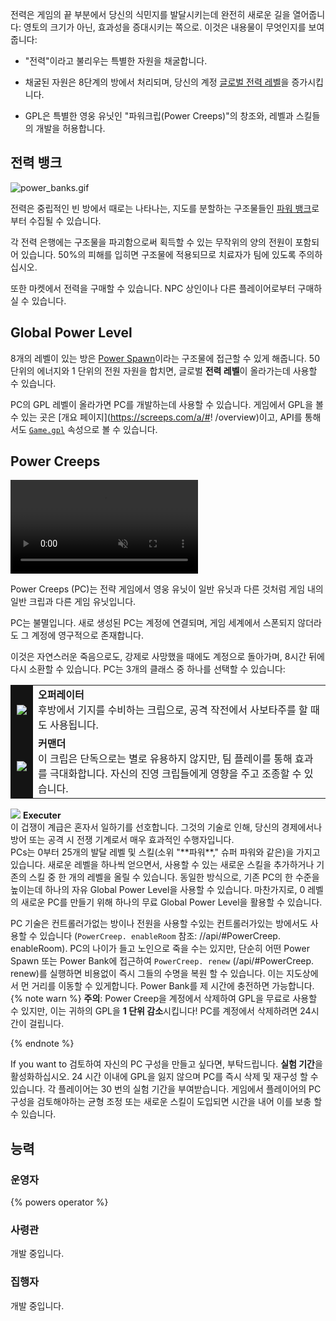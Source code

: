 전력은 게임의 끝 부분에서 당신의 식민지를 발달시키는데 완전히 새로운 길을 열어줍니다: 영토의 크기가 아닌, 효과성을 증대시키는 쪽으로. 이것은 내용물이 무엇인지를 보여줍니다:

* "전력"이라고 불리우는 특별한 자원을 채굴합니다.

* 채굴된 자원은 8단계의 방에서 처리되며, 당신의 계정 [글로벌 전력 레벨](/api/#StructurePowerBank)을 증가시킵니다.

* GPL은 특별한 영웅 유닛인 "파워크립(Power Creeps)"의 창조와, 레벨과 스킬들의 개발을 허용합니다.

## 전력 뱅크

![power_banks.gif](power_banks.gif)

전력은 중립적인 빈 방에서 때로는 나타나는, 지도를 분할하는 구조물들인 [파워 뱅크](/api/#StructurePowerBank)로부터 수집될 수 있습니다.

각 전력 은행에는 구조물을 파괴함으로써 획득할 수 있는 무작위의 양의 전원이 포함되어 있습니다. 50%의 피해를 입히면 구조물에 적용되므로 치료자가 팀에 있도록 주의하십시오.

또한 마켓에서 전력을 구매할 수 있습니다. NPC 상인이나 다른 플레이어로부터 구매하실 수 있습니다.

## Global Power Level

8개의 레벨이 있는 방은 [Power Spawn](/api/#StructurePowerSpawn)이라는 구조물에 접근할 수 있게 해줍니다. 50 단위의 에너지와 1 단위의 전원 자원을 합치면, 글로벌 **전력 레벨**이 올라가는데 사용할 수 있습니다.

PC의 GPL 레벨이 올라가면 PC를 개발하는데 사용할 수 있습니다. 게임에서 GPL을 볼 수 있는 곳은 [개요 페이지](https://screeps.com/a/#! /overview)이고, API를 통해서도 [`Game.gpl`](/api/#Game.gpl) 속성으로 볼 수 있습니다.

## Power Creeps

<video autoplay loop muted playsinline>
    <source src="img/pc_anim.mp4" type="video/mp4">
</video>

Power Creeps (PC)는 전략 게임에서 영웅 유닛이 일반 유닛과 다른 것처럼 게임 내의 일반 크립과 다른 게임 유닛입니다.

PC는 불멸입니다. 새로 생성된 PC는 계정에 연결되며, 게임 세계에서 스폰되지 않더라도 그 계정에 영구적으로 존재합니다.

이것은 자연스러운 죽음으로도, 강제로 사망했을 때에도 계정으로 돌아가며, 8시간 뒤에 다시 소환할 수 있습니다.
PC는 3개의 클래스 중 하나를 선택할 수 있습니다:
<table>
<tr>
<td style="padding: 10px; background: #141414"><img src="img/operator. png"></td>
<td><strong>오퍼레이터</strong><br>후방에서 기지를 수비하는 크립으로, 공격 작전에서 사보타주를 할 때도 사용됩니다.</td>
</tr>
<tr style="background: none">
<td style="padding: 10px; background: #141414"><img src="img/commander. png"></td>
<td><strong>커맨더</strong><br>이 크립은 단독으로는 별로 유용하지 않지만, 팀 플레이를 통해 효과를 극대화합니다. 자신의 진영 크립들에게 영향을 주고 조종할 수 있습니다.</td>
</tr>
</table>

</td>
</tr>
<tr>
<td style="padding: 10px; background: #141414"><img src="img/executor. png"></td>
<td><strong>Executer</strong><br>
이 겁쟁이 계급은 혼자서 일하기를 선호합니다. 그것의 기술로 인해, 당신의 경제에서나 방어 또는 공격 시 전쟁 기계로서 매우 효과적인 수행자입니다. </td>
</tr> 
</table>
<br>
PCs는 0부터 25개의 발달 레벨 및 스킬(소위 "**파워**," 슈퍼 파워와 같은)을 가지고 있습니다. 새로운 레벨을 하나씩 얻으면서, 사용할 수 있는 새로운 스킬을 추가하거나 기존의 스킬 중 한 개의 레벨을 올릴 수 있습니다. 동일한 방식으로, 기존 PC의 한 수준을 높이는데 하나의 자유 Global Power Level을 사용할 수 있습니다. 마찬가지로, 0 레벨의 새로운 PC를 만들기 위해 하나의 무료 Global Power Level을 활용할 수 있습니다.

PC 기술은 컨트롤러가없는 방이나 전원을 사용할 수있는 컨트롤러가있는 방에서도 사용할 수 있습니다 (`PowerCreep. enableRoom` 참조: //api/#PowerCreep. enableRoom). PC의 나이가 들고 노인으로 죽을 수는 있지만, 단순히 어떤 Power Spawn 또는 Power Bank에 접근하여 `PowerCreep. renew` (/api/#PowerCreep. renew)를 실행하면 비용없이 즉시 그들의 수명을 복원 할 수 있습니다. 이는 지도상에서 먼 거리를 이동할 수 있게합니다. Power Bank를 제 시간에 충전하면 가능합니다.
{% note warn %}
**주의**: Power Creep을 계정에서 삭제하여 GPL을 무료로 사용할 수 있지만, 이는 귀하의 GPL을 **1 단위 감소**시킵니다! PC를 계정에서 삭제하려면 24시간이 걸립니다.

{% endnote %}

If you want to 검토하여 자신의 PC 구성을 만들고 싶다면, 부탁드립니다. **실험 기간**을 활성화하십시오. 24 시간 이내에 GPL을 잃지 않으며 PC를 즉시 삭제 및 재구성 할 수 있습니다. 각 플레이어는 30 번의 실험 기간을 부여받습니다. 게임에서 플레이어의 PC 구성을 검토해야하는 균형 조정 또는 새로운 스킬이 도입되면 시간을 내어 이를 보충 할 수 있습니다.

## 능력

### 운영자

{% powers operator %}

### 사령관

개발 중입니다.

### 집행자

개발 중입니다.